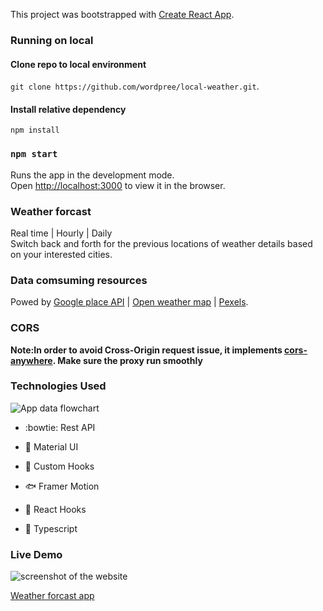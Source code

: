 This project was bootstrapped with [Create React App](https://github.com/facebook/create-react-app).

### Running on local

#### Clone repo to local environment

`git clone https://github.com/wordpree/local-weather.git`.

#### Install relative dependency

`npm install`

### `npm start`

Runs the app in the development mode.<br />
Open [http://localhost:3000](http://localhost:3000) to view it in the browser.

### Weather forcast

Real time | Hourly | Daily <br />
Switch back and forth for the previous locations of weather details based on your interested cities.

### Data comsuming resources

Powed by [Google place API](https://developers.google.com/places/web-service/overview) | [Open weather map](https://openweathermap.org/) | [Pexels](https://www.unsplash.com/).

### CORS

**Note:In order to avoid Cross-Origin request issue, it implements [cors-anywhere](https://cors-anywhere.herokuapp.com/). Make sure the proxy run smoothly**

### Technologies Used

![App data flowchart](https://inspiring-weather.netlify.app/static/media/weather-flow.4e76cf26.jpg)

- :bowtie: Rest API

- :koala: Material UI

- :dog: Custom Hooks

- :fish: Framer Motion

- :sunflower: React Hooks

- :bear: Typescript

### Live Demo

![screenshot of the website](https://inspiring-weather.netlify.app/static/media/weather-app.4dc122b5.png)

[Weather forcast app](https://inspiring-weather.netlify.app/)
